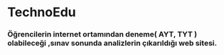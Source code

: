 <h1> TechnoEdu </h1>

<h3>Öğrencilerin internet ortamından deneme( AYT, TYT ) olabileceği ,sınav sonunda analizlerin çıkarıldığı web sitesi.</h3>
